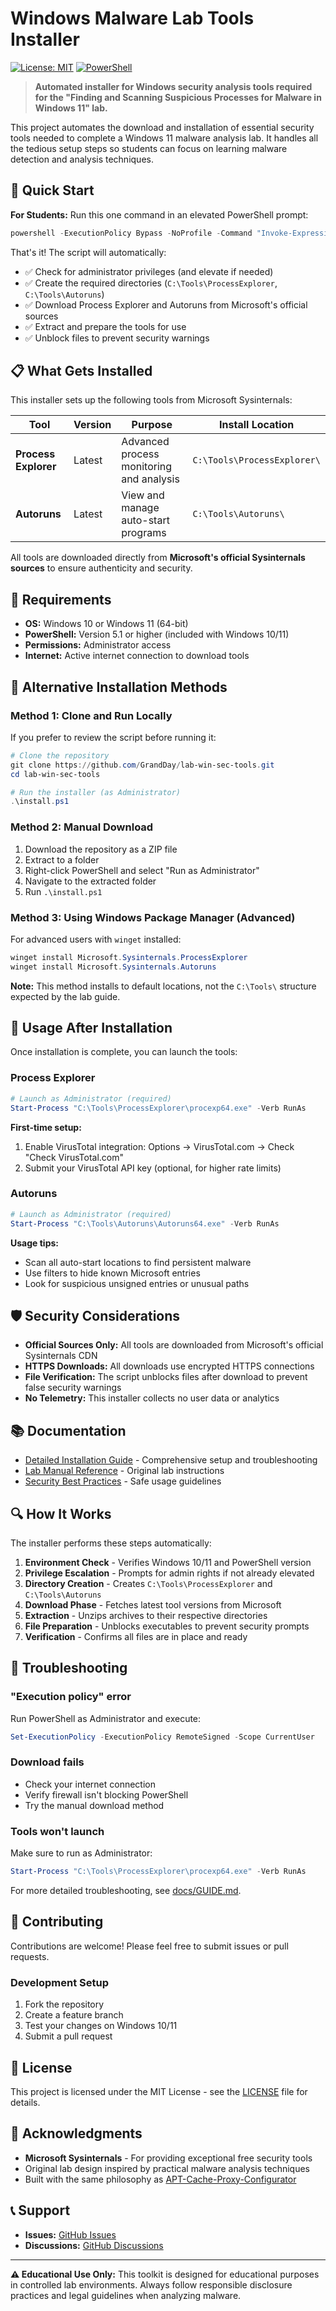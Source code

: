 # Windows Malware Lab Tools Installer

[![License: MIT](https://img.shields.io/badge/License-MIT-yellow.svg)](https://opensource.org/licenses/MIT)
[![PowerShell](https://img.shields.io/badge/PowerShell-5.1%2B-blue.svg)](https://github.com/PowerShell/PowerShell)

> **Automated installer for Windows security analysis tools required for the "Finding and Scanning Suspicious Processes for Malware in Windows 11" lab.**

This project automates the download and installation of essential security tools needed to complete a Windows 11 malware analysis lab. It handles all the tedious setup steps so students can focus on learning malware detection and analysis techniques.

## 🎯 Quick Start

**For Students:** Run this one command in an elevated PowerShell prompt:

```powershell
powershell -ExecutionPolicy Bypass -NoProfile -Command "Invoke-Expression (Invoke-WebRequest -UseBasicParsing 'https://raw.githubusercontent.com/GrandDay/lab-win-sec-tools/main/install.ps1').Content"
```

That's it! The script will automatically:

- ✅ Check for administrator privileges (and elevate if needed)
- ✅ Create the required directories (`C:\Tools\ProcessExplorer`, `C:\Tools\Autoruns`)
- ✅ Download Process Explorer and Autoruns from Microsoft's official sources
- ✅ Extract and prepare the tools for use
- ✅ Unblock files to prevent security warnings

## 📋 What Gets Installed

This installer sets up the following tools from Microsoft Sysinternals:

| Tool | Version | Purpose | Install Location |
|------|---------|---------|------------------|
| **Process Explorer** | Latest | Advanced process monitoring and analysis | `C:\Tools\ProcessExplorer\` |
| **Autoruns** | Latest | View and manage auto-start programs | `C:\Tools\Autoruns\` |

All tools are downloaded directly from **Microsoft's official Sysinternals sources** to ensure authenticity and security.

## 🔧 Requirements

- **OS:** Windows 10 or Windows 11 (64-bit)
- **PowerShell:** Version 5.1 or higher (included with Windows 10/11)
- **Permissions:** Administrator access
- **Internet:** Active internet connection to download tools

## 📖 Alternative Installation Methods

### Method 1: Clone and Run Locally

If you prefer to review the script before running it:

```powershell
# Clone the repository
git clone https://github.com/GrandDay/lab-win-sec-tools.git
cd lab-win-sec-tools

# Run the installer (as Administrator)
.\install.ps1
```

### Method 2: Manual Download

1. Download the repository as a ZIP file
2. Extract to a folder
3. Right-click PowerShell and select "Run as Administrator"
4. Navigate to the extracted folder
5. Run `.\install.ps1`

### Method 3: Using Windows Package Manager (Advanced)

For advanced users with `winget` installed:

```powershell
winget install Microsoft.Sysinternals.ProcessExplorer
winget install Microsoft.Sysinternals.Autoruns
```

**Note:** This method installs to default locations, not the `C:\Tools\` structure expected by the lab guide.

## 🚀 Usage After Installation

Once installation is complete, you can launch the tools:

### Process Explorer

```powershell
# Launch as Administrator (required)
Start-Process "C:\Tools\ProcessExplorer\procexp64.exe" -Verb RunAs
```

**First-time setup:**

1. Enable VirusTotal integration: Options → VirusTotal.com → Check "Check VirusTotal.com"
2. Submit your VirusTotal API key (optional, for higher rate limits)

### Autoruns

```powershell
# Launch as Administrator (required)
Start-Process "C:\Tools\Autoruns\Autoruns64.exe" -Verb RunAs
```

**Usage tips:**

- Scan all auto-start locations to find persistent malware
- Use filters to hide known Microsoft entries
- Look for suspicious unsigned entries or unusual paths

## 🛡️ Security Considerations

- **Official Sources Only:** All tools are downloaded from Microsoft's official Sysinternals CDN
- **HTTPS Downloads:** All downloads use encrypted HTTPS connections
- **File Verification:** The script unblocks files after download to prevent false security warnings
- **No Telemetry:** This installer collects no user data or analytics

## 📚 Documentation

- [Detailed Installation Guide](docs/GUIDE.md) - Comprehensive setup and troubleshooting
- [Lab Manual Reference](https://www.notion.so/feb27b10193a482c932d179cd6f7e7bb) - Original lab instructions
- [Security Best Practices](docs/SECURITY.md) - Safe usage guidelines

## 🔍 How It Works

The installer performs these steps automatically:

1. **Environment Check** - Verifies Windows 10/11 and PowerShell version
2. **Privilege Escalation** - Prompts for admin rights if not already elevated
3. **Directory Creation** - Creates `C:\Tools\ProcessExplorer` and `C:\Tools\Autoruns`
4. **Download Phase** - Fetches latest tool versions from Microsoft
5. **Extraction** - Unzips archives to their respective directories
6. **File Preparation** - Unblocks executables to prevent security prompts
7. **Verification** - Confirms all files are in place and ready

## 🐛 Troubleshooting

### "Execution policy" error

Run PowerShell as Administrator and execute:

```powershell
Set-ExecutionPolicy -ExecutionPolicy RemoteSigned -Scope CurrentUser
```

### Download fails

- Check your internet connection
- Verify firewall isn't blocking PowerShell
- Try the manual download method

### Tools won't launch

Make sure to run as Administrator:

```powershell
Start-Process "C:\Tools\ProcessExplorer\procexp64.exe" -Verb RunAs
```

For more detailed troubleshooting, see [docs/GUIDE.md](docs/GUIDE.md).

## 🤝 Contributing

Contributions are welcome! Please feel free to submit issues or pull requests.

### Development Setup

1. Fork the repository
2. Create a feature branch
3. Test your changes on Windows 10/11
4. Submit a pull request

## 📄 License

This project is licensed under the MIT License - see the [LICENSE](LICENSE) file for details.

## 🙏 Acknowledgments

- **Microsoft Sysinternals** - For providing exceptional free security tools
- Original lab design inspired by practical malware analysis techniques
- Built with the same philosophy as [APT-Cache-Proxy-Configurator](https://github.com/GrandDay/APT-Cache-Proxy-Configurator)

## 📞 Support

- **Issues:** [GitHub Issues](https://github.com/GrandDay/lab-win-sec-tools/issues)
- **Discussions:** [GitHub Discussions](https://github.com/GrandDay/lab-win-sec-tools/discussions)

---

**⚠️ Educational Use Only:** This toolkit is designed for educational purposes in controlled lab environments. Always follow responsible disclosure practices and legal guidelines when analyzing malware.
